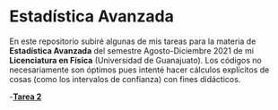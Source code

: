 # Estadística Avanzada
En este repositorio subiré algunas de mis tareas para la materia de __Estadística Avanzada__ del semestre Agosto-Diciembre 2021 de mi __Licenciatura en Física__ (Universidad de Guanajuato). Los códigos no necesariamente son óptimos pues intenté hacer cálculos explícitos de cosas (como los intervalos de confianza) con fines didácticos.

-[__Tarea 2__](/Tarea_2/Readme.md)
